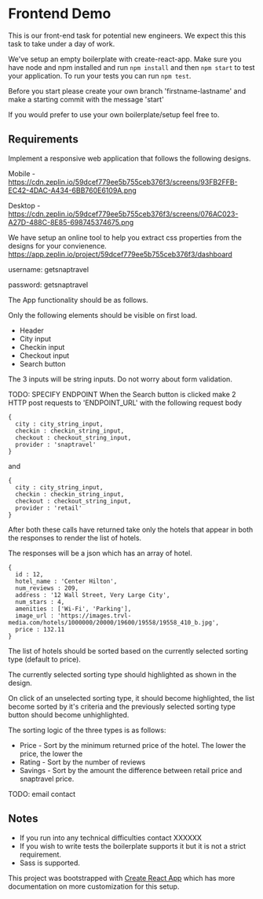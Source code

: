 # Frontend Demo
This is our front-end task for potential new engineers. We expect this this task to take under a day of work.

We've setup an empty boilerplate with create-react-app. Make sure you have node and npm installed and run ```npm install``` and then ```npm start``` to test your application. To run your tests you can run ```npm test```.

Before you start please create your own branch 'firstname-lastname' and make a starting commit with the message 'start'

If you would prefer to use your own boilerplate/setup feel free to.

## Requirements
Implement a responsive web application that follows the following designs.

Mobile - https://cdn.zeplin.io/59dcef779ee5b755ceb376f3/screens/93FB2FFB-EC42-4DAC-A434-6BB760E6109A.png

Desktop - https://cdn.zeplin.io/59dcef779ee5b755ceb376f3/screens/076AC023-A27D-488C-8E85-698745374675.png

We have setup an online tool to help you extract css properties from the designs for your convienence.
https://app.zeplin.io/project/59dcef779ee5b755ceb376f3/dashboard

username: getsnaptravel

password: getsnaptravel

The App functionality should be as follows.

Only the following elements should be visible on first load.
- Header
- City input
- Checkin input
- Checkout input
- Search button

The 3 inputs will be string inputs. Do not worry about form validation.

TODO: SPECIFY ENDPOINT
When the Search button is clicked make 2 HTTP post requests to 'ENDPOINT_URL' with the following request body

```
{
  city : city_string_input,
  checkin : checkin_string_input,
  checkout : checkout_string_input,
  provider : 'snaptravel'
}
```

and 

```
{
  city : city_string_input,
  checkin : checkin_string_input,
  checkout : checkout_string_input,
  provider : 'retail'
}
```

After both these calls have returned take only the hotels that appear in both the responses to render the list of hotels.

The responses will be a json which has an array of hotel.
```
{
  id : 12,
  hotel_name : 'Center Hilton',
  num_reviews : 209,
  address : '12 Wall Street, Very Large City',
  num_stars : 4,
  amenities : ['Wi-Fi', 'Parking'],
  image_url : 'https://images.trvl-media.com/hotels/1000000/20000/19600/19558/19558_410_b.jpg',
  price : 132.11
}
```

The list of hotels should be sorted based on the currently selected sorting type (default to price).

The currently selected sorting type should highlighted as shown in the design.

On click of an unselected sorting type, it should become highlighted, the list become sorted by it's criteria and the previously selected sorting type button should become unhighlighted.

The sorting logic of the three types is as follows:

- Price - Sort by the minimum returned price of the hotel. The lower the price, the lower the 
- Rating - Sort by the number of reviews
- Savings - Sort by the amount the difference between retail price and snaptravel price.


TODO: email contact
## Notes
* If you run into any technical difficulties contact XXXXXX
* If you wish to write tests the boilerplate supports it but it is not a strict requirement.
* Sass is supported.





This project was bootstrapped with [Create React App](https://github.com/facebookincubator/create-react-app) which has more documentation on more customization for this setup.